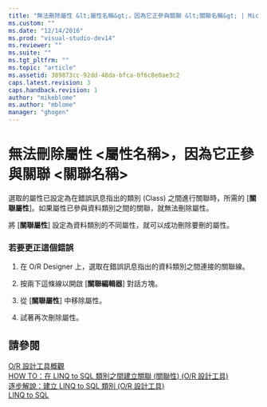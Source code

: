 ```yaml
---
title: "無法刪除屬性 &lt;屬性名稱&gt;，因為它正參與關聯 &lt;關聯名稱&gt; | Microsoft Docs"
ms.custom: ""
ms.date: "12/14/2016"
ms.prod: "visual-studio-dev14"
ms.reviewer: ""
ms.suite: ""
ms.tgt_pltfrm: ""
ms.topic: "article"
ms.assetid: 389873cc-92dd-48da-bfca-0f6c8e0ae3c2
caps.latest.revision: 3
caps.handback.revision: 1
author: "mikeblome"
ms.author: "mblome"
manager: "ghogen"
---
```

# 無法刪除屬性 &lt;屬性名稱&gt;，因為它正參與關聯 &lt;關聯名稱&gt;
選取的屬性已設定為在錯誤訊息指出的類別 \(Class\) 之間進行關聯時，所需的 \[**關聯屬性**\]。如果屬性已參與資料類別之間的關聯，就無法刪除屬性。  
  
 將 \[**關聯屬性**\] 設定為資料類別的不同屬性，就可以成功刪除要刪的屬性。  
  
### 若要更正這個錯誤  
  
1.  在 O\/R Designer 上，選取在錯誤訊息指出的資料類別之間連接的關聯線。  
  
2.  按兩下這條線以開啟 \[**關聯編輯器**\] 對話方塊。  
  
3.  從 \[**關聯屬性**\] 中移除屬性。  
  
4.  試著再次刪除屬性。  
  
## 請參閱  
 [O\/R 設計工具概觀](../Topic/LINQ%20to%20SQL%20Tools%20in%20Visual%20Studio1.md)   
 [HOW TO：在 LINQ to SQL 類別之間建立關聯 \(關聯性\) \(O\/R 設計工具\)](../data-tools/how-to-create-an-association-relationship-between-linq-to-sql-classes-o-r-designer.md)   
 [逐步解說：建立 LINQ to SQL 類別 \(O\/R 設計工具\)](../Topic/Walkthrough:%20Creating%20LINQ%20to%20SQL%20Classes%20\(O-R%20Designer\).md)   
 [LINQ to SQL](../Topic/LINQ%20to%20SQL.md)